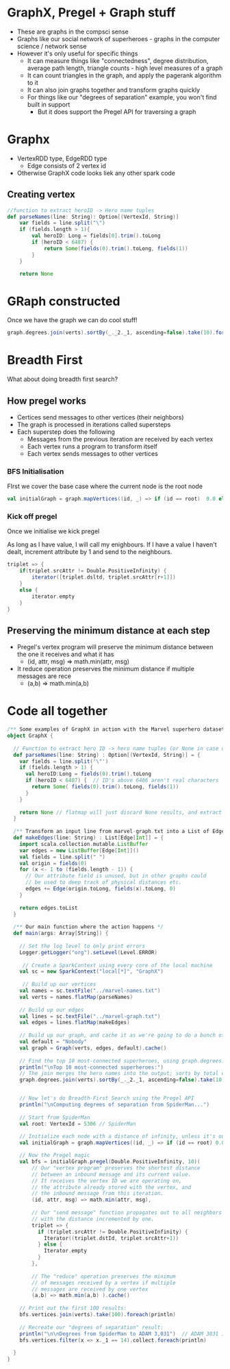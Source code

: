 # GraphX, Pregel + Graph stuff

* These are graphs in the compsci sense
* Graphs like our social network of superheroes - graphs in the computer science / network sense
* However it's only useful for specific things
    - It can measure things like "connectedness", degree distribution, average path length, triangle counts - high level measures of a graph 
    - It can count triangles in the graph, and apply the pagerank algorithm to it
    - It can also join graphs together and transform graphs quickly
    - For things like our "degrees of separation" example, you won't find built in support
        + But it does support the Pregel API for traversing a graph
 
# Graphx

 * VertexRDD type, EdgeRDD type
     - Edge consists of 2 vertex id
 * Otherwise GraphX code looks liek any other spark code

## Creating vertex

``` scala
//function to extract heroID -> Hero name tuples
def parseNames(line: String): Option[(VertexId, String)]
    var fields = line.split("\")
    if (fields.length > 1){
        val heroID: Long = fields[0].trim().toLong
        if (heroID < 6487) {
            return Some(fields(0).trim().toLong, fields(1))
        }
    }

    return None
```

# GRaph constructed

Once we have the graph we can do cool stuff!

``` scala
graph.degrees.join(verts).sortBy(_._2._1, ascending=false).take(10).foreach(println)
```

# Breadth First

What about doing breadth first search?

## How pregel works

* Certices send messages to other vertices (their neighbors)
* The graph is processed in iterations called supersteps
* Each superstep does the following
    - Messages from the previous iteration are received by each vertex
    - Each vertex runs a program to transform itself
    - Each vertex sends messages to other vertices

### BFS Initialisation

FIrst we cover the base case where the current node is the root node

``` scala
val initialGraph = graph.mapVertices((id, _) => if (id == root)  0.0 else Double.PositiveInfinity)
```

### Kick off pregel

Once we initialise we kick pregel

As long as I have value, I will call my enighbours. If I have a value I haven't dealt, increment attribute by 1 and send to the neighbours.

``` scala
triplet => {
    if(triplet.srcAttr != Double.PositiveInfinity) {
        iterator([triplet.dsltd, triplet.srcAttr[r+1]])
    }
    else {
        iterator.empty
    }
}
```

## Preserving the minimum distance at each step

* Pregel's vertex program will preserve the minimum distance between the one it receives and what it has
    - (id, attr, msg) => math.min(attr, msg)
* It reduce operation preserves the minimum distance if multiple messages are rece
    - (a,b) => math.min(a,b)




# Code all together

``` scala
/** Some examples of GraphX in action with the Marvel superhero dataset! */
object GraphX {
  
  // Function to extract hero ID -> hero name tuples (or None in case of failure)
  def parseNames(line: String) : Option[(VertexId, String)] = {
    var fields = line.split('\"')
    if (fields.length > 1) {
      val heroID:Long = fields(0).trim().toLong
      if (heroID < 6487) {  // ID's above 6486 aren't real characters
        return Some( fields(0).trim().toLong, fields(1))
      }
    } 
  
    return None // flatmap will just discard None results, and extract data from Some results.
  }
  
  /** Transform an input line from marvel-graph.txt into a List of Edges */
  def makeEdges(line: String) : List[Edge[Int]] = {
    import scala.collection.mutable.ListBuffer
    var edges = new ListBuffer[Edge[Int]]()
    val fields = line.split(" ")
    val origin = fields(0)
    for (x <- 1 to (fields.length - 1)) {
      // Our attribute field is unused, but in other graphs could
      // be used to deep track of physical distances etc.
      edges += Edge(origin.toLong, fields(x).toLong, 0)
    }
    
    return edges.toList
  }
  
  /** Our main function where the action happens */
  def main(args: Array[String]) {
    
    // Set the log level to only print errors
    Logger.getLogger("org").setLevel(Level.ERROR)
    
     // Create a SparkContext using every core of the local machine
    val sc = new SparkContext("local[*]", "GraphX")
    
     // Build up our vertices
    val names = sc.textFile("../marvel-names.txt")
    val verts = names.flatMap(parseNames)
    
    // Build up our edges
    val lines = sc.textFile("../marvel-graph.txt")
    val edges = lines.flatMap(makeEdges)    
    
    // Build up our graph, and cache it as we're going to do a bunch of stuff with it.
    val default = "Nobody"
    val graph = Graph(verts, edges, default).cache()
    
    // Find the top 10 most-connected superheroes, using graph.degrees:
    println("\nTop 10 most-connected superheroes:")
    // The join merges the hero names into the output; sorts by total connections on each node.
    graph.degrees.join(verts).sortBy(_._2._1, ascending=false).take(10).foreach(println)


    // Now let's do Breadth-First Search using the Pregel API
    println("\nComputing degrees of separation from SpiderMan...")
    
    // Start from SpiderMan
    val root: VertexId = 5306 // SpiderMan
    
    // Initialize each node with a distance of infinity, unless it's our starting point
    val initialGraph = graph.mapVertices((id, _) => if (id == root) 0.0 else Double.PositiveInfinity)

    // Now the Pregel magic
    val bfs = initialGraph.pregel(Double.PositiveInfinity, 10)( 
        // Our "vertex program" preserves the shortest distance
        // between an inbound message and its current value.
        // It receives the vertex ID we are operating on,
        // the attribute already stored with the vertex, and
        // the inbound message from this iteration.
        (id, attr, msg) => math.min(attr, msg), 
        
        // Our "send message" function propagates out to all neighbors
        // with the distance incremented by one.
        triplet => { 
          if (triplet.srcAttr != Double.PositiveInfinity) { 
            Iterator((triplet.dstId, triplet.srcAttr+1)) 
          } else { 
            Iterator.empty 
          } 
        }, 
        
        // The "reduce" operation preserves the minimum
        // of messages received by a vertex if multiple
        // messages are received by one vertex
        (a,b) => math.min(a,b) ).cache()
    
    // Print out the first 100 results:
    bfs.vertices.join(verts).take(100).foreach(println)
    
    // Recreate our "degrees of separation" result:
    println("\n\nDegrees from SpiderMan to ADAM 3,031")  // ADAM 3031 is hero ID 14
    bfs.vertices.filter(x => x._1 == 14).collect.foreach(println)
    
  }
}
```
